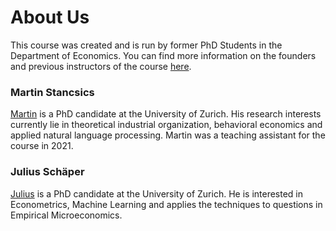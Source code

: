 # About Us

This course was created and is run by former PhD Students in the Department of Economics. You can find more information on the founders and previous instructors of the course [here](https://pp4rs.github.io/about/instructors/).
### Martin Stancsics

[Martin](https://stanmart.github.io/) is a PhD candidate at the University of Zurich. His research interests currently lie in theoretical industrial organization, behavioral economics and applied natural language processing. Martin was a teaching assistant for the course in 2021.

### Julius Schäper

[Julius](https://www.econ.uzh.ch/en/people/graduatestudents/schaeper.html) is a PhD candidate at the University of Zurich. He is interested in Econometrics, Machine Learning and applies the techniques to questions in Empirical Microeconomics.
